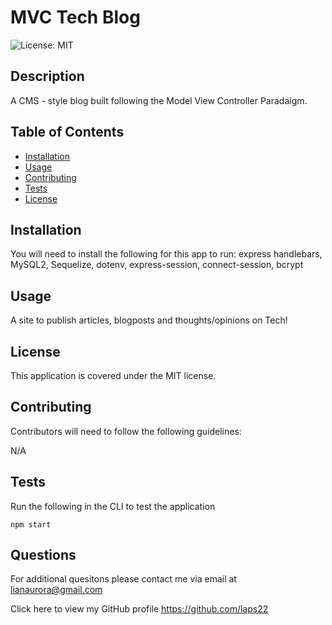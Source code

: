 # MVC Tech Blog
  ![License: MIT](https://img.shields.io/badge/License-MIT-yellow.svg)
  
  
  ## Description

  A CMS - style blog built following the Model View Controller Paradaigm.
  
  ## Table of Contents
  
  - [Installation](#installation)
  - [Usage](#usage)
  - [Contributing](#contributing)
  - [Tests](#tests)
  - [License](#license)
  
  ## Installation

  You will need to install the following for this app to run:
  express handlebars, MySQL2, Sequelize, dotenv, express-session, connect-session, bcrypt
  
  ## Usage

  A site to publish articles, blogposts and thoughts/opinions on Tech!
  
  ## License

  This application is covered under the MIT license.
  

  ## Contributing

  Contributors will need to follow the following guidelines: 

   N/A

  ## Tests

   Run the following in the CLI to test the application
   
   `npm start`

   ## Questions

   For additional quesitons please contact me via email at lianaurora@gmail.com
   
   Click here to view my GitHub profile 
   https://github.com/laps22
